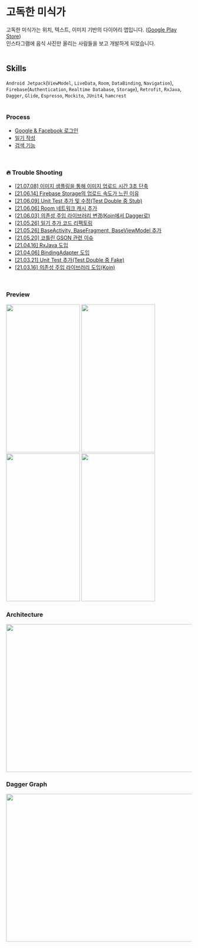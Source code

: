 # 고독한 미식가 
고독한 미식가는 위치, 텍스트, 이미지 기반의 다이어리 앱입니다. ([Google Play Store](https://play.google.com/store/apps/details?id=org.ybk.fooddiaryapp))<br>
인스타그램에 음식 사진만 올리는 사람들을 보고 개발하게 되었습니다.<br>
<br>

## Skills
`Android Jetpack`(`ViewModel`, `LiveData`, `Room`, `DataBinding`, `Navigation`), `Firebase`(`Authentication`, `Realtime Database`, `Storage`), `Retrofit`, `RxJava`, `Dagger`, `Glide`, `Espresso`, `Mockito`, `JUnit4`, `hamcrest`<br>
<br>

### Process
- [Google & Facebook 로그인](https://github.com/YunByungKwan/LonelyFoodApp/wiki/%5BProcess%5D-Google-&-Facebook-%EB%A1%9C%EA%B7%B8%EC%9D%B8)
- [일기 작성](https://github.com/YunByungKwan/LonelyFoodApp/wiki/%5BProcess%5D-%EC%9D%BC%EA%B8%B0-%EC%9E%91%EC%84%B1)
- [검색 기능](https://github.com/YunByungKwan/LonelyFoodApp/wiki/%5BProcess%5D-%EA%B2%80%EC%83%89-%EA%B8%B0%EB%8A%A5)
<br>

### :fire: Trouble Shooting
- [[21.07.08] 이미지 샘플링을 통해 이미지 업로드 시간 3초 단축](https://github.com/YunByungKwan/LonelyFoodApp/wiki/%5B2021.07.08%5D-%EC%9D%B4%EB%AF%B8%EC%A7%80-%EC%83%98%ED%94%8C%EB%A7%81%EC%9D%84-%ED%86%B5%ED%95%B4-%EC%9D%B4%EB%AF%B8%EC%A7%80-%EC%97%85%EB%A1%9C%EB%93%9C-%EC%8B%9C%EA%B0%84-3%EC%B4%88-%EB%8B%A8%EC%B6%95)
- [[21.06.14] Firebase Storage의 업로드 속도가 느린 이유](https://github.com/YunByungKwan/LonelyFoodApp/wiki/%5B21.06.14%5D-Firebase-Storage%EC%9D%98-%EC%97%85%EB%A1%9C%EB%93%9C-%EC%86%8D%EB%8F%84%EA%B0%80-%EB%8A%90%EB%A6%B0-%EC%9D%B4%EC%9C%A0)
- [[21.06.09] Unit Test 추가 및 수정(Test Double 중 Stub)](https://github.com/YunByungKwan/LonelyFoodApp/wiki/%5B21.06.09%5D-Unit-Test-%EC%B6%94%EA%B0%80-%EB%B0%8F-%EC%88%98%EC%A0%95(Test-Double-%EC%A4%91-Stub))
- [[21.06.06] Room 네트워크 캐시 추가](https://github.com/YunByungKwan/LonelyFoodApp/wiki/%5B21.06.06%5D-Room-%EB%84%A4%ED%8A%B8%EC%9B%8C%ED%81%AC-%EC%BA%90%EC%8B%9C-%EC%B6%94%EA%B0%80)
- [[21.06.03] 의존성 주입 라이브러리 변경(Koin에서 Dagger로)](https://github.com/YunByungKwan/LonelyFoodApp/wiki/%5B21.06.03%5D-%EC%9D%98%EC%A1%B4%EC%84%B1-%EC%A3%BC%EC%9E%85-%EB%9D%BC%EC%9D%B4%EB%B8%8C%EB%9F%AC%EB%A6%AC-%EB%B3%80%EA%B2%BD(Koin%EC%97%90%EC%84%9C-Dagger%EB%A1%9C))
- [[21.05.26] 일기 추가 코드 리팩토링](https://github.com/YunByungKwan/LonelyFoodApp/wiki/%5B2021.05.26%5D-%EC%9D%BC%EA%B8%B0-%EC%B6%94%EA%B0%80-%EC%BD%94%EB%93%9C-%EB%A6%AC%ED%8C%A9%ED%86%A0%EB%A7%81)
- [[21.05.26] BaseActivity, BaseFragment, BaseViewModel 추가](https://github.com/YunByungKwan/LonelyFoodApp/wiki/%5B2021.05.26%5D-BaseActivity,-BaseFragment,-BaseViewModel-%EC%B6%94%EA%B0%80)
- [[21.05.20] 코틀린 GSON 관련 이슈](https://github.com/YunByungKwan/LonelyFoodApp/wiki/%5B2021.05.20%5D-%EC%BD%94%ED%8B%80%EB%A6%B0-GSON-%EA%B4%80%EB%A0%A8-%EC%9D%B4%EC%8A%88)
- [[21.04.16] RxJava 도입](https://github.com/YunByungKwan/LonelyFoodApp/wiki/%5B2021.04.16%5D-RxJava-%EB%8F%84%EC%9E%85)
- [[21.04.06] BindingAdapter 도입](https://github.com/YunByungKwan/LonelyFoodApp/wiki/%5B2021.04.06%5D-BindingAdapter-%EB%8F%84%EC%9E%85)
- [[21.03.21] Unit Test 추가(Test Double 중 Fake)](https://github.com/YunByungKwan/LonelyFoodApp/wiki/%5B21.03.21%5D-Unit-Test-%EC%B6%94%EA%B0%80(Test-Double-%EC%A4%91-Fake))
- [[21.03.16] 의존성 주입 라이브러리 도입(Koin)](https://github.com/YunByungKwan/LonelyFoodApp/wiki/%5B2021.03.16%5D-DI-%EB%8F%84%EC%9E%85(Koin-%EB%9D%BC%EC%9D%B4%EB%B8%8C%EB%9F%AC%EB%A6%AC))
<br>

### Preview
<img src="https://user-images.githubusercontent.com/51109517/113472872-ddb16200-94a0-11eb-8731-9abdeda63754.gif" width=200 height=400/> <img src="https://user-images.githubusercontent.com/51109517/113472937-3ed93580-94a1-11eb-8ac1-91a2ae00452c.gif" width=200 height=400/> <img src="https://user-images.githubusercontent.com/51109517/113472941-43055300-94a1-11eb-901c-bb2d3a87e622.gif" width=200 height=400/> <img src="https://user-images.githubusercontent.com/51109517/113472940-413b8f80-94a1-11eb-8dd1-148084c23445.gif" width=200 height=400/>
<br>

### Architecture
<img src="https://user-images.githubusercontent.com/51109517/121285168-de3efc80-c918-11eb-8517-4a9856e86ff9.png" width=700 height=400/>
<br>

### Dagger Graph
<img src="https://user-images.githubusercontent.com/51109517/121352793-2c2f2100-c968-11eb-80dd-d82ba2bb8aab.png" width=700 height=400/>
<br>

